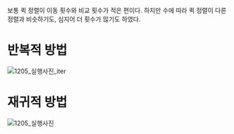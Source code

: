 보통 퀵 정렬이 이동 횟수와 비교 횟수가 적은 편이다. 하지만 수에 따라 퀵 정렬이 다른 정렬과 비슷하기도, 심지어 더 횟수가 많기도 하였다.
# 반복적 방법
![1205_실행사진_iter](https://github.com/leeseoyoung16/Project79/assets/101916673/79022675-aa69-4897-b0f0-c4870ded384e)
# 재귀적 방법
![1205_실행사진](https://github.com/leeseoyoung16/Project79/assets/101916673/72323fac-3a19-4523-ae01-78bedc04e944)
